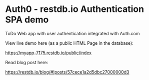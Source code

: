 # Auth0 - restdb.io Authentication SPA demo

ToDo Web app with user authentication integrated with Auth.com

View live demo here (as a public HTML Page in the database): 

https://myapp-7175.restdb.io/public/index

Read blog post here:

https://restdb.io/blog/#!posts/57cece1a2d5dbc27000000d3


